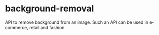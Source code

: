 # background-removal

API to remove background from an image. Such an API can be used in e-commerce, retail and fashion.
